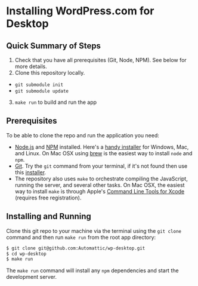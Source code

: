 # Installing WordPress.com for Desktop

## Quick Summary of Steps

1.	Check that you have all prerequisites (Git, Node, NPM). See below for more details.
2.	Clone this repository locally.
 - `git submodule init`
 - `git submodule update`
3. `make run` to build and run the app

## Prerequisites

To be able to clone the repo and run the application you need:

-	[Node.js](http://nodejs.org/) and [NPM](https://www.npmjs.com/) installed. Here's a [handy installer](https://nodejs.org/dist/latest/) for Windows, Mac, and Linux. On Mac OSX using [brew]() is the easiest way to install `node` and `npm`.
-	[Git](http://git-scm.com/). Try the `git` command from your terminal, if it's not found then use this [installer](http://git-scm.com/download/).
-	The repository also uses `make` to orchestrate compiling the JavaScript, running the server, and several other tasks. On Mac OSX, the easiest way to install `make` is through Apple's [Command Line Tools for Xcode](https://developer.apple.com/downloads/) (requires free registration).

## Installing and Running

Clone this git repo to your machine via the terminal using the `git clone` command and then run `make run` from the root app directory:

```bash
$ git clone git@github.com:Automattic/wp-desktop.git
$ cd wp-desktop
$ make run
```

The `make run` command will install any `npm` dependencies and start the development server.
